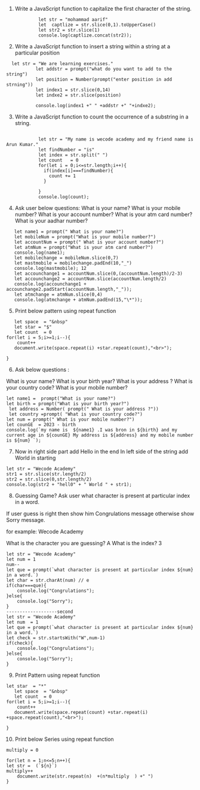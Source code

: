 1. Write a JavaScript function to capitalize the first character of the string.

```
            let str = "mohammad aarif"
            let  captlize = str.slice(0,1).toUpperCase()
            let str2 = str.slice(1)
            console.log(captlize.concat(str2));
```

2. Write a JavaScript function to insert a string within a string at a particular position

```
  let str = "We are learning exercises."
           let addstr = prompt("what do you want to add to the string")
           let position = Number(prompt("enter position in add strning"))
           let index1 = str.slice(0,14)
           let indxe2 = str.slice(position)

           console.log(index1 +" " +addstr +" "+indxe2);
```

3. Write a JavaScript function to count the occurrence of a substring in a string.

```

            let str = "My name is wecode academy and my friend name is Arun Kumar."
            let findNumber = "is"
            let index = str.split(" ")
            let count   = 0
            for(let i = 0;i<=str.length;i++){
              if(index[i]===findNumber){
                count += 1
              }

            }
            console.log(count);
```

4. Ask user below questions:
   What is your name? What is your mobile number? What is your account number? What is your atm card number? What is your aadhar number?

```
   let name1 = prompt(" What is your name?")
   let mobileNum = prompt("What is your mobile number?")
   let accountNum = prompt(" What is your account number?")
   let atmNum = prompt("What is your atm card number?")
   console.log(name1);
   let mobilechange = mobileNum.slice(0,7)
   let mastmobile = mobilechange.padEnd(10,"_")
   console.log(mastmobile); 12
   let accounchange1 = accountNum.slice(0,(accountNum.length)/2-3)
   let accounchange2 = accountNum.slice(accountNum.length/2)
   console.log(accounchange1 + accounchange2.padStart(accountNum.length,"_"));
   let atmchange = atmNum.slice(0,4)
   console.log(atmchange + atmNum.padEnd(15,"\*"));

```

5. Print below pattern using repeat function

```
   let space  = "&nbsp"
   let star = "$"
   let count  = 0
for(let i = 5;i>=1;i--){
    count++
   document.write(space.repeat(i) +star.repeat(count),"<br>");

}
```

6. Ask below questions :

What is your name?
What is your birth year?
What is your address ?
What is your country code?
What is your mobile number?

```
let name1 =  prompt("What is your name?")
let birth = prompt("What is your birth year?")
 let address = Number( prompt(" What is your address ?"))
 let country =prompt( "What is your country code?")
let num = prompt(" What is your mobile number?")
let counGE  = 2023 - birth
console.log(`my name is  ${name1} .I was bron in ${birth} and my current age in ${counGE} My address is ${address} and my mobile number is ${num} `);

```

7. Now in right side part add Hello in the end In left side of the string add World in starting

```
let str = "Wecode Academy"
str1 = str.slice(str.length/2)
str2 = str.slice(0,str.length/2)
console.log(str2 + "hell0" + " World " + str1);
```

8. Guessing Game? Ask user what character is present at particular index in a word.

If user guess is right then show him Congrulations message otherwise show Sorry message.

for example: Wecode Academy

What is the character you are guessing? A What is the index? 3

```
let str = "Wecode Academy"
let num = 1
num--
let que = prompt(`what character is present at particular index ${num} in a word.`)
let char = str.charAt(num) // e
if(char===que){
    console.log("Congrulations");
}else{
    console.log("Sorry");
}
-------------------second
let str = "Wecode Academy"
let num  = 1
let que = prompt(`what character is present at particular index ${num} in a word.`)
let check = str.startsWith("W",num-1)
if(check){
    console.log("Congrulations");
}else{
    console.log("Sorry");
}

```

9. Print Pattern using repeat function

```
let star  = "*"
   let space  = "&nbsp"
   let count  = 0
for(let i = 5;i>=1;i--){
    count++
   document.write(space.repeat(count) +star.repeat(i) +space.repeat(count),"<br>");

}
```

10. Print below Series using repeat function

```
multiply = 0

for(let n = 1;n<=5;n++){
let str =  (`${n}`)
multiply++
    document.write(str.repeat(n)  +(n*multiply  ) +" ")
}

```
